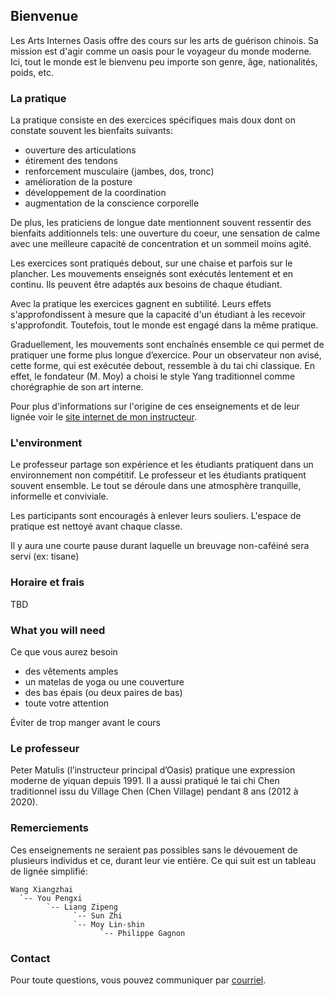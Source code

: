 ## Bienvenue

Les Arts Internes Oasis offre des cours sur les arts de guérison chinois. Sa
mission est d'agir comme un oasis pour le voyageur du monde moderne. Ici, tout
le monde est le bienvenu peu importe son genre, âge, nationalités, poids, etc.

### La pratique

La pratique consiste en des exercices spécifiques mais doux dont on constate
souvent les bienfaits suivants:

* ouverture des articulations
* étirement des tendons
* renforcement musculaire (jambes, dos, tronc)
* amélioration de la posture
* développement de la coordination
* augmentation de la conscience corporelle

De plus, les praticiens de longue date mentionnent souvent ressentir des
bienfaits additionnels tels: une ouverture du coeur, une sensation de calme
avec une meilleure capacité de concentration et un sommeil moins agité.

Les exercices sont pratiqués debout, sur une chaise et parfois sur le plancher.
Les mouvements enseignés sont exécutés lentement et en continu. Ils peuvent
être adaptés aux besoins de chaque étudiant.

Avec la pratique les exercices gagnent en subtilité. Leurs effets
s'approfondissent à mesure que la capacité d'un étudiant à les recevoir
s'approfondit. Toutefois, tout le monde est engagé dans la même pratique. 

Graduellement, les mouvements sont enchaînés ensemble ce qui permet de
pratiquer une forme plus longue d’exercice. Pour un observateur non avisé,
cette forme, qui est exécutée debout, ressemble à du tai chi classique. En
effet, le fondateur (M. Moy) a choisi le style Yang traditionnel comme
chorégraphie de son art interne.

Pour plus d'informations sur l'origine de ces enseignements et de leur lignée
voir le [site internet de mon instructeur](https://taichinuances.com).

### L'environment

Le professeur partage son expérience et les étudiants pratiquent dans un
environnement non compétitif. Le professeur et les étudiants pratiquent souvent
ensemble. Le tout se déroule dans une atmosphère tranquille, informelle et
conviviale.

Les participants sont encouragés à enlever leurs souliers. L'espace de
pratique est nettoyé avant chaque classe.

Il y aura une courte pause durant laquelle un breuvage non-caféiné sera servi
(ex: tisane)

### Horaire et frais

TBD

### What you will need

Ce que vous aurez besoin

* des vêtements amples
* un matelas de yoga ou une couverture
* des bas épais (ou deux paires de bas)
* toute votre attention

Éviter de trop manger avant le cours

### Le professeur

Peter Matulis (l’instructeur principal d’Oasis) pratique une expression moderne
de yiquan depuis 1991. Il a aussi pratiqué le tai chi Chen traditionnel issu du
Village Chen (Chen Village) pendant 8 ans (2012 à 2020).

### Remerciements

Ces enseignements ne seraient pas possibles sans le dévouement de plusieurs
individus et ce, durant leur vie entière. Ce qui suit est un tableau de lignée
simplifié:

```
Wang Xiangzhai
  `-- You Pengxi
        `-- Liang Zipeng
              `-- Sun Zhi
              `-- Moy Lin-shin
                    `-- Philippe Gagnon
```

### Contact

Pour toute questions, vous pouvez communiquer par
[courriel](mailto:info@oasis-internal.art).
